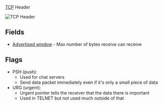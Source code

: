[TCP](TCP/TCP.md) Header

![TCP Header](TCP/tcp-header.png)

## Fields

- [Advertised window](TCP/Advertised%20window.md) - Max number of bytes receive can receive

## Flags

- PSH (push):
	- Used for chat servers
	- Send data packet immediately even if it's only a small piece of data
- URG (urgent):
	- Urgent pointer tells the receiver that the data there is important
	- Used in TELNET but not used much outside of that
